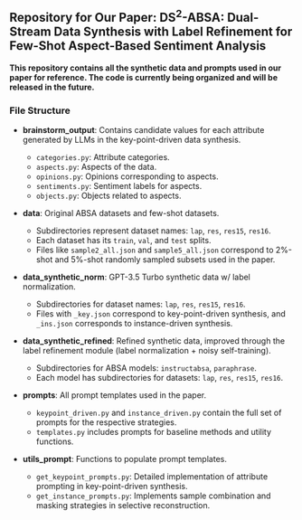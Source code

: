 ## Repository for Our Paper: DS$^2$-ABSA: Dual-Stream Data Synthesis with Label Refinement for Few-Shot Aspect-Based Sentiment Analysis

**This repository contains all the synthetic data and prompts used in our paper for reference. The code is currently being organized and will be released in the future.**


### File Structure

- **brainstorm_output**: Contains candidate values for each attribute generated by LLMs in the key-point-driven data synthesis.
    - `categories.py`: Attribute categories.
    - `aspects.py`: Aspects of the data.
    - `opinions.py`: Opinions corresponding to aspects.
    - `sentiments.py`: Sentiment labels for aspects.
    - `objects.py`: Objects related to aspects.

- **data**: Original ABSA datasets and few-shot datasets.
    - Subdirectories represent dataset names: `lap`, `res`, `res15`, `res16`.
    - Each dataset has its `train`, `val`, and `test` splits. 
    - Files like `sample2_all.json` and `sample5_all.json` correspond to 2%-shot and 5%-shot randomly sampled subsets used in the paper.

- **data_synthetic_norm**: GPT-3.5 Turbo synthetic data w/ label normalization.
    - Subdirectories for dataset names: `lap`, `res`, `res15`, `res16`.
    - Files with `_key.json` correspond to key-point-driven synthesis, and `_ins.json` corresponds to instance-driven synthesis.

- **data_synthetic_refined**: Refined synthetic data, improved through the label refinement module (label normalization + noisy self-training).
    - Subdirectories for ABSA models: `instructabsa`, `paraphrase`.
    - Each model has subdirectories for datasets: `lap`, `res`, `res15`, `res16`.

- **prompts**: All prompt templates used in the paper.
    - `keypoint_driven.py` and `instance_driven.py` contain the full set of prompts for the respective strategies.
    - `templates.py` includes prompts for baseline methods and utility functions.

- **utils_prompt**: Functions to populate prompt templates.
    - `get_keypoint_prompts.py`: Detailed implementation of attribute prompting in key-point-driven synthesis.
    - `get_instance_prompts.py`: Implements sample combination and masking strategies in selective reconstruction.
